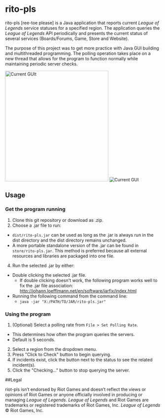 # rito-pls
rito-pls [ree-toe please] is a Java application that reports current *League of Legends* service statuses for a specified region.  The application queries the *League of Legends* API periodically and presents the current status of several services (Boards/Forums, Game, Store and Website).

The purpose of this project was to get more practice with Java GUI building and multithreaded programming.  The polling operation takes place on a new thread that allows for the program to function normally while maintaining periodic server checks.

<img src="http://i.imgur.com/kdXiIhb.png" alt="Current GUIt" width="335px" height="358px">
<img src="http://i.imgur.com/fAcPYfP.png" alt="Current GUI">

## Usage

### Get the program running
1. Clone this git repository or download as .zip.
2. Choose a .jar file to run:
  * `dist/rito-pls.jar` can be used as long as the .jar is always run in the dist directory and the dist directory remains unchanged.
  * A more portable standalone version of the .jar can be found in `store/rito-pls.jar`.  This method is preferred because all external resources and libraries are packaged into one file.
4. Run the selected .jar by either:
  * Double clicking the selected .jar file.
    * If double clicking doesn't work, the following program works well to fix the .jar file association:       http://johann.loefflmann.net/en/software/jarfix/index.html
  * Running the following command from the command line:
    * `java -jar "X:/PATH/TO/JAR/rito-pls.jar"`

### Using the program
1. (Optional) Select a polling rate from `File > Set Polling Rate`.
  * This determines how often the program queries the servers.
  * Default is 5 seconds.
2. Select a region from the dropdown menu.
3. Press "Click to Check" button to begin querying.
4. If incidents exist, click the button next to the status to see the related incident(s).
5. Click the "Checking..." button to stop querying the server.


##Legal

riot-pls isn’t endorsed by Riot Games and doesn’t reflect the views or opinions of Riot Games or
anyone officially involved in producing or managing *League of Legends*. *League of Legends* and Riot Games
are trademarks or registered trademarks of Riot Games, Inc. *League of Legends* © Riot Games, Inc.
